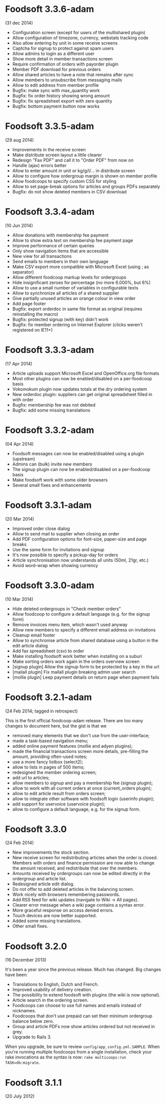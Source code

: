 # Foodsoft 3.3.6-adam
(31 dec 2014)

* Configuration screen (except for users of the multishared plugin)
* Allow configuration of timezone, currency, webstats tracking code
* Also allow entering by unit in some receive screens
* Captcha for signup to protect against spam users
* Allow admins to login as a different user
* Show more detail in member transactions screen
* Require confirmation of orders with payorder plugin
* Member PDF download for previous orders
* Allow shared articles to have a note that remains after sync
* Allow members to unsubscribe from messaging mails
* Allow to edit address from member profile
* Bugfix: make sync with max_quantity work
* Bugfix: fix order history showing wrong amount
* Bugfix: fix spreadsheet export with zero quantity
* Bugfix: bottom payment button now works

# Foodsoft 3.3.5-adam
(29 aug 2014)

* Improvements in the receive screen
* Make distribute screen layout a little clearer
* Redesign "Fax PDF" and call it to "Order PDF" from now on
* Handle (ajax) errors better
* Allow to enter amount in unit or kg/g/l/... in distribute screen
* Allow to configure how ordergroup margin is shown on member profile
* Allow foodcoops to specify custom CSS for styling
* Allow to set page-break options for articles and groups PDFs separately
* Bugfix: do not show deleted members in CSV download

# Foodsoft 3.3.4-adam
(10 Jun 2014)

* Allow donations with membership fee payment
* Allow to show extra text on membership fee payment page
* Improve performance of certain queries
* Only show navigation items that are accessible
* New view for all transactions
* Send emails to members in their own language
* Make CSV export more compatible with Microsoft Excel (using ; as separator)
* Allow different foodcoop markup levels for ordergroups
* Hide insignificant zeroes for percentage (no more 6.000%, but 6%)
* Allow to use a small number of variables in configurable texts
* Allow to synchronize all articles of a shared supplier
* Give partially unused articles an orange colour in view order
* Add page footer
* Bugfix: export orderdoc in same file format as original (requires reinstalling the macro)
* Bugfix: protected signup (with key) didn't work
* Bugfix: fix member ordering on Internet Explorer (clicks weren't registered on IE11+)

# Foodsoft 3.3.3-adam
(17 Apr 2014)

* Article uploads support Microsoft Excel and OpenOffice.org file formats
* Most other plugins can now be enabled/disabled on a per-foodcoop basis
* Vokomokum plugin now updates totals at the dry ordering system
* New orderdoc plugin: suppliers can get original spreadsheet filled in with order
* Bugfix: membership fee was not debited
* Bugfix: add some missing translations

# Foodsoft 3.3.2-adam
(04 Apr 2014)

* Foodsoft messages can now be enabled/disabled using a plugin (upstream)
* Admins can (bulk) invite new members
* The signup plugin can now be enabled/disabled on a per-foodcoop basis
* Make foodsoft work with some older browsers
* Several small fixes and enhancements

# Foodsoft 3.3.1-adam
(20 Mar 2014)

* Improved order close dialog
* Allow to send mail to supplier when closing an order
* Add PDF configuration options for font-size, paper-size and page breaks
* Use the same form for invitations and signup
* It's now possible to specify a pickup-day for orders
* Article synchronisation now understands all units (50ml, 21gr, etc.)
* Avoid word-wrap when showing currency

# Foodsoft 3.3.0-adam
(10 Mar 2014)

* Hide deleted ordergroups in "Check member orders"
* Allow foodcoop to configure a default language (e.g. for the signup form)
* Remove invoices menu item, which wasn't used anyway
* Allow new members to specify a different email address on invitations
* Cleanup email footer
* Allow to synchronise article from shared database using a button in the edit article dialog
* Add fax spreadsheet (csv) to order
* Make installing foodsoft work better when installing on a suburi
* Make sorting orders work again in the orders overview screen
* [signup plugin] Allow the signup form to be protected by a key in the url
* [mailall plugin] Fix mailall plugin breaking admin user search
* [mollie plugin] Leep payment details on return page when payment fails

# Foodsoft 3.2.1-adam
(24 Feb 2014; tagged in retrospect)

This is the first official foodcoop-adam release. There are too many changes to
document here, but the gist is that we
* removed many elements that we don't use from the user-interface;
* made a task-based navigation menu;
* added online payment features (mollie and adyen plugins);
* made the financial transactions screen more details, pre-filling the amount, providing often-used notes;
* use a more fancy listbox (select2);
* allow to lists in pages of 500 items;
* redesigned the member ordering screen;
* add url to articles;
* allow members to signup and pay a membership fee (signup plugin);
* allow to work with all current orders at once (current\_orders plugin);
* allow to edit article result from orders screen;
* allow to integrate other software with foodsoft login (userinfo plugin);
* add support for uservoice (uservoice plugin);
* allow to configure a default language, e.g. for the signup form.

# Foodsoft 3.3.0
(24 Feb 2014)

* New improvements the stock section.
* New receive screen for redistributing articles when the order is closed. Members with orders and finance permission are now able to change the amount received, and redistribute that over the members.
* Amounts received by ordergroups can now be edited directly in the ordergroup and article list.
* Redesigned article edit dialog.
* Do not offer to add deleted articles in the balancing screen.
* Work nicely with browsers remembering passwords.
* Add RSS feed for wiki updates (navigate to Wiki -> All pages).
* Clearer error message when a wiki page contains a syntax error.
* More graceful response on access denied errors.
* Touch devices are now better supported.
* Added some missing translations.
* Other small fixes.

# Foodsoft 3.2.0
(16 December 2013)

It's been a year since the previous release. Much has changed. Big changes have been:
* Translations to English, Dutch and French.
* Improved usability of delivery creation.
* The possibility to extend foodsoft with plugins (the wiki is now optional).
* Article search in the ordering screen.
* Foodcoops can choose to use full names and emails instead of nicknames.
* Foodcoops that don't use prepaid can set their minimum ordergroup balance below zero.
* Group and article PDFs now show articles ordered but not received in grey.
* Upgrade to Rails 3.

When you upgrade, be sure to review `config/app_config.yml.SAMPLE`. When you're running multiple foodcoops from a single installation, check your rake invocations as the syntax is now: `rake multicoops:run TASK=db:migrate`.

# Foodsoft 3.1.1
(20 July 2012)
